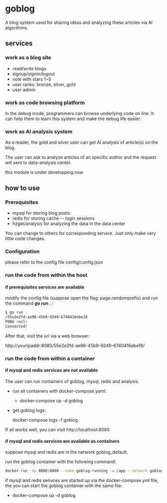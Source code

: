 # goblog

A blog system used for sharing ideas and analyzing
these articles via AI algorithms.

## services

### work as a blog site

* read/write blogs
* signup/signin/logout
* vote with stars 1~5
* user ranks: bronze, silver, gold
* user admin

### work as code browsing platform

In the debug mode, programmers can browse underlying code on line.
It can help them to learn this system and make the debug life easier.

### work as AI analysis system

As a reader, the gold and silver user can
get AI analysis of article(s) on the blog.

The user can ask to analyze articles of an specific author
and the request will sent to data-analysis center.

this module is under developping now

## how to use

### Prerequisites

* mysql for storing blog posts
* redis for storing cache -- login sessions
* hzget/analysis for analyzing the data in the data center

You can change to others for corresponding service. Just only make very little code changes.

### Configuration

please refer to the config file config/config.json

### run the code from within the host

#### if prerequisites services are available

modify the config file (suppose open the flag: page.randomprefix) and run the command ***go run .*** :

```bash
$ go run .
/55e2e2fd-ae96-45b9-9249-6740416ebe18
PONG <nil>
Connected!

```

After that, visit the url via a web browser:

http://youripaddr:8080/55e2e2fd-ae96-45b9-9249-6740416ebe18/

### run the code from within a container

#### if mysql and redis services are not available

The user can run containers of goblog, mysql, redis and analysis.

* run all containers with docker-compose.yaml:
  * docker-compose up -d goblog

* get goblog logs:

    docker-compose logs -f goblog

If all works well, you can visit http://localhost:8080

#### if mysql and redis services are available as containers

suppose mysql and redis are in the network goblog\_default,

run the goblog container with the following command:

```bash
docker run -dp 8080:8080 --name goblog-running -w /app --network goblog_default hzget/goblog:latest sh -c "/app/goblog"
```

if mysql and redis serivces are started up via the docker-compose.yml file,
the you can start the goblog container with the same file:

* docker-compose up -d goblog

